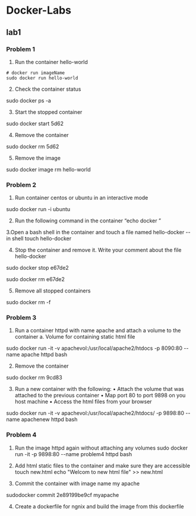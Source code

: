 # Docker-Labs

## lab1

### Problem 1

1. Run the container hello-world

```
# docker run imageName
sudo docker run hello-world
```









2. Check the container status
 
 sudo docker ps -a


3. Start the stopped container

sudo docker start 5d62


4. Remove the container

sudo docker rm 5d62

5. Remove the image

sudo docker image rm hello-world 

### Problem 2

1. Run container centos or ubuntu in an interactive
mode

sudo docker run -i ubuntu


2. Run the following command in the container
“echo docker ”






3.Open a bash shell in the container and touch a file named hello-docker
--in shell 
touch hello-docker

4. Stop the container and remove it. Write your comment about the file hello-docker

 sudo docker stop e67de2

 sudo docker rm e67de2

5. Remove all stopped containers

 sudo docker rm -f

### Problem 3

1. Run a container httpd with name apache and attach a volume to the container 
   a. Volume for containing static html file

sudo docker run -it -v apachevol:/usr/local/apache2/htdocs -p 8090:80 --name apache httpd bash


2. Remove the container

sudo docker rm 9cd83


3. Run a new container with the following:
    • Attach the volume that was attached to the previous container
    • Map port 80 to port 9898 on you host machine
    • Access the html files from your browser

sudo docker run -it -v apachevol:/usr/local/apache2/htdocs/ -p 9898:80 --name apachenew httpd bash


### Problem 4

1. Run the image httpd again without attaching any volumes 
 sudo docker run -it  -p 9898:80 --name problem4 httpd bash


2. Add html static files to the container and make sure they are accessible
   touch new.html
   echo "Welcom to new html file" >> new.html
   

3. Commit the container with image name my apache

sudodocker commit 2e89199be9cf  myapache

4. Create a dockerfile for ngnix and build the image from this dockerfile
